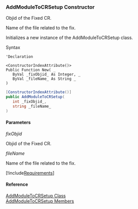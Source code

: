 ﻿### AddModuleToCRSetup Constructor

Objid of the Fixed CR.

Name of the file related to the fix.

Initializes a new instance of the AddModuleToCRSetup class.

Syntax

```vbnet
'Declaration

<ConstructorIndexAttribute()>
Public Function New( _
   ByVal _fixObjid_ As Integer, _
   ByVal _fileName_ As String _
)
```

```csharp
[ConstructorIndexAttribute()]
public AddModuleToCRSetup( 
   int _fixObjid_,
   string _fileName_
)
```

#### Parameters

_fixObjid_

Objid of the Fixed CR.

_fileName_

Name of the file related to the fix.

[!include[Requirements](../partials/requirements.md)]

#### Reference

[AddModuleToCRSetup Class](FChoice.Toolkits.Clarify~FChoice.Toolkits.Clarify.Quality.AddModuleToCRSetup.md)  
[AddModuleToCRSetup Members](FChoice.Toolkits.Clarify~FChoice.Toolkits.Clarify.Quality.AddModuleToCRSetup_members.md)